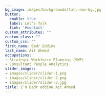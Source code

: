 ```yaml
---
bg_image: images/backgrounds/full-nav-bg.jpg
button:
  enable: true
  label: Let's Talk
  link: '#contact'
custom_attributes: ""
custom_class: ""
custom_css: ""
first_name: Badr Eddine
last_name: Ait Ahmed
occupations:
- Strategic Workforce Planning (SWP)
- Consultant People Analytics 
slider_images:
- images/slider/slider-1.png
- images/slider/slider-2.png
- images/slider/slider-3.jpg
title: I'm Badr eddine Ait Ahmed
---
```

